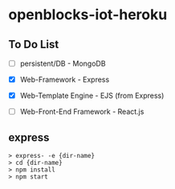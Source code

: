 openblocks-iot-heroku
====

## To Do List

+ [ ] persistent/DB - MongoDB
+ [x] Web-Framework - Express
+ [x] Web-Template Engine - EJS (from Express)
+ [ ] Web-Front-End Framework - React.js


## express

```
> express- -e {dir-name}
> cd {dir-name}
> npm install
> npm start
```
